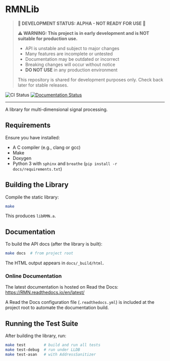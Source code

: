 # RMNLib

> **🚧 DEVELOPMENT STATUS: ALPHA - NOT READY FOR USE 🚧**
> 
> **⚠️ WARNING: This project is in early development and is NOT suitable for production use.**
> 
> - API is unstable and subject to major changes
> - Many features are incomplete or untested
> - Documentation may be outdated or incorrect
> - Breaking changes will occur without notice
> - **DO NOT USE** in any production environment
> 
> This repository is shared for development purposes only. Check back later for stable releases.

![CI Status](https://github.com/pjgrandinetti/RMNLib/actions/workflows/ci.yml/badge.svg)
[![Documentation Status](https://readthedocs.org/projects/RMN/badge/?version=latest)](https://RMN.readthedocs.io/en/latest/?badge=latest)

---

A library for multi-dimensional signal processing.

## Requirements

Ensure you have installed:

- A C compiler (e.g., clang or gcc)
- Make
- Doxygen
- Python 3 with `sphinx` and `breathe` (`pip install -r docs/requirements.txt`)

## Building the Library

Compile the static library:

```bash
make
```

This produces `libRMN.a`.

## Documentation

To build the API docs (after the library is built):

```bash
make docs  # from project root
```

The HTML output appears in `docs/_build/html`.

### Online Documentation

The latest documentation is hosted on Read the Docs: https://RMN.readthedocs.io/en/latest/

A Read the Docs configuration file (`.readthedocs.yml`) is included at the project root to automate the documentation build.

## Running the Test Suite

After building the library, run:

```bash
make test        # build and run all tests
make test-debug  # run under LLDB
make test-asan   # with AddressSanitizer
```

